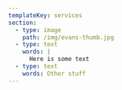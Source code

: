```yaml
---
templateKey: services
section:
  - type: image
    path: /img/evans-thumb.jpg
  - type: text
    words: |
      Here is some text
  - type: text
    words: Other stuff
---
```

